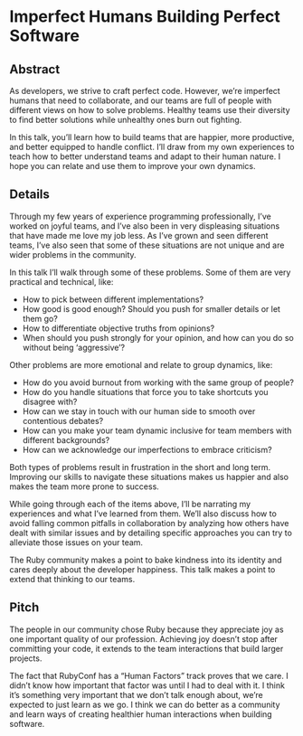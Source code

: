 # Imperfect Humans Building Perfect Software

## Abstract

As developers, we strive to craft perfect code. However, we’re imperfect humans
that need to collaborate, and our teams are full of people with different views
on how to solve problems. Healthy teams use their diversity to find better
solutions while unhealthy ones burn out fighting.

In this talk, you’ll learn how to build teams that are happier, more
productive, and better equipped to handle conflict. I’ll draw from my own
experiences to teach how to better understand teams and adapt to their human
nature. I hope you can relate and use them to improve your own dynamics.

## Details

Through my few years of experience programming professionally, I’ve worked on
joyful teams, and I’ve also been in very displeasing situations that have made
me love my job less. As I’ve grown and seen different teams, I’ve also seen
that some of these situations are not unique and are wider problems in the
community.

In this talk I’ll walk through some of these problems. Some of them are very
practical and technical, like:

* How to pick between different implementations?
* How good is good enough? Should you push for smaller details or let them go?
* How to differentiate objective truths from opinions?
* When should you push strongly for your opinion, and how can you do so without
  being ‘aggressive’?

Other problems are more emotional and relate to group dynamics, like:

* How do you avoid burnout from working with the same group of people?
* How do you handle situations that force you to take shortcuts you disagree
  with?
* How can we stay in touch with our human side to smooth over contentious
  debates?
* How can you make your team dynamic inclusive for team members with different
  backgrounds?
* How can we acknowledge our imperfections to embrace criticism?

Both types of problems result in frustration in the short and long term.
Improving our skills to navigate these situations makes us happier and also
makes the team more prone to success.

While going through each of the items above, I’ll be narrating my experiences
and what I’ve learned from them. We’ll also discuss how to avoid falling common
pitfalls in collaboration by analyzing how others have dealt with similar
issues and by detailing specific approaches you can try to alleviate those
issues on your team.

The Ruby community makes a point to bake kindness into its identity and cares
deeply about the developer happiness. This talk makes a point to extend that
thinking to our teams.

## Pitch

The people in our community chose Ruby because they appreciate joy as one
important quality of our profession. Achieving joy doesn’t stop after
committing your code, it extends to the team interactions that build larger
projects.

The fact that RubyConf has a “Human Factors” track proves that we care. I
didn’t know how important that factor was until I had to deal with it. I think
it’s something very important that we don’t talk enough about, we’re expected
to just learn as we go. I think we can do better as a community and learn ways
of creating healthier human interactions when building software.

